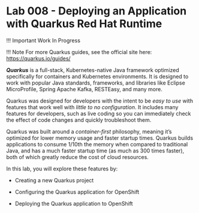 # Lab 008 - Deploying an Application with Quarkus Red Hat Runtime

!!! Important
    Work In Progress

!!! Note
    For more Quarkus guides, see the official site here: <https://quarkus.io/guides/>

***Quarkus*** is a full-stack, Kubernetes-native Java framework optimized specifically for containers and Kubernetes environments. It is designed to work with popular Java standards, frameworks, and libraries like Eclipse MicroProfile, Spring Apache Kafka, RESTEasy, and many more.

Quarkus was designed for developers with the intent to be *easy to use* with features that work well with *little to no configuration*. It includes many features for developers, such as live coding so you can immediately check the effect of code changes and quickly troubleshoot them.

Quarkus was built around a *container-first* philosophy, meaning it’s optimized for lower memory usage and faster startup times. Quarkus builds applications to consume 1/10th the memory when compared to traditional Java, and has a much faster startup time (as much as 300 times faster), both of which greatly reduce the cost of cloud resources.

In this lab, you will explore these features by:

* Creating a new Quarkus project

* Configuring the Quarkus application for OpenShift

* Deploying the Quarkus application to OpenShift
